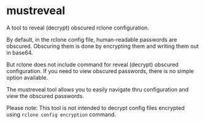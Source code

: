 # mustreveal
A tool to reveal (decrypt) obscured rclone configuration.

By default, in the rclone config file, human-readable passwords are obscured.
Obscuring them is done by encrypting them and writing them out in base64.

But rclone does not include command for reveal (decrypt) obscured configuration.
If you need to view obscured passwords, there is no simple option available.

The mustreveal tool allows you to easily navigate thru configuration and view the obscured passwords.

Please note: This tool is not intended to decrypt config files encrypted using `rclone config encryption` command.
